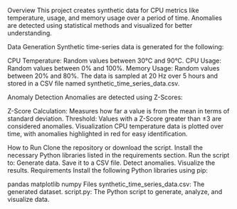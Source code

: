 Overview
This project creates synthetic data for CPU metrics like temperature, usage, and memory usage over a period of time. Anomalies are detected using statistical methods and visualized for better understanding.

Data Generation
Synthetic time-series data is generated for the following:

CPU Temperature: Random values between 30°C and 90°C.
CPU Usage: Random values between 0% and 100%.
Memory Usage: Random values between 20% and 80%.
The data is sampled at 20 Hz over 5 hours and stored in a CSV file named synthetic_time_series_data.csv.

Anomaly Detection
Anomalies are detected using Z-Scores:

Z-Score Calculation: Measures how far a value is from the mean in terms of standard deviation.
Threshold: Values with a Z-Score greater than ±3 are considered anomalies.
Visualization
CPU temperature data is plotted over time, with anomalies highlighted in red for easy identification.

How to Run
Clone the repository or download the script.
Install the necessary Python libraries listed in the requirements section.
Run the script to:
Generate data.
Save it to a CSV file.
Detect anomalies.
Visualize the results.
Requirements
Install the following Python libraries using pip:

pandas
matplotlib
numpy
Files
synthetic_time_series_data.csv: The generated dataset.
script.py: The Python script to generate, analyze, and visualize data.
